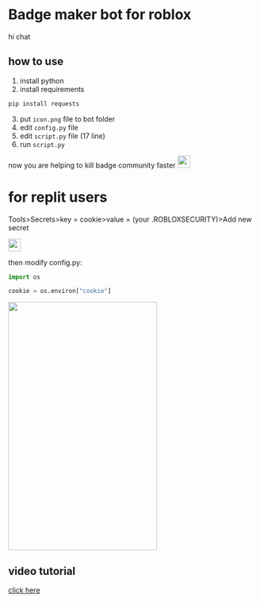 # Badge maker bot for roblox

hi chat

## how to use

1. install python
2. install requirements
```python
pip install requests
```
3. put `icon.png` file to bot folder
4. edit `config.py` file
5. edit `script.py` file (17 line)
6. run `script.py`

now you are helping to kill badge community faster <img src="https://i.imgur.com/Av033Sn.png" width="25px" height="25px"></img>

# for replit users

Tools>Secrets>key = cookie>value = (your .ROBLOXSECURITY)>Add new secret

<img src="https://i.imgur.com/Av033Sn.png" width="25px" height="25px"></img>

then modify config.py:
```python
import os

cookie = os.environ["cookie"]
```

<img src="https://i.imgur.com/AaEtIlz.png" width="300" height="500px"></img>

## video tutorial

<a href="https://cdn.discordapp.com/attachments/1009245678909788201/1010670568112132217/NVIDIA_Share_QY0wJYsanN.mp4">click here</a>
